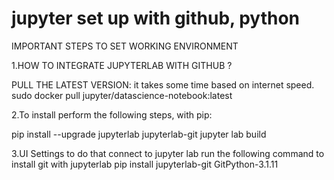 # jupyter set up with github, python

IMPORTANT STEPS TO SET WORKING ENVIRONMENT

1.HOW TO INTEGRATE JUPYTERLAB WITH GITHUB ?

  PULL THE LATEST VERSION: it takes some time based on internet speed.
  sudo docker pull jupyter/datascience-notebook:latest
  
2.To install perform the following steps, with pip:

pip install --upgrade jupyterlab jupyterlab-git
jupyter lab build

3.UI Settings
  to do that connect to jupyter lab
  run the following command to install git with jupyterlab
  pip install jupyterlab-git
  GitPython-3.1.11
